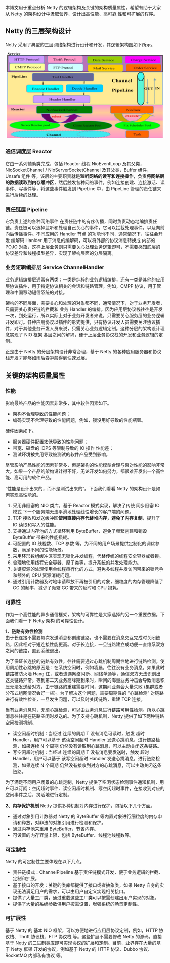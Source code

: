 本博文用于重点分析 Netty 的逻辑架构及关键的架构质量属性，希望有助于大家从 Netty 的架构设计中汲取营养，设计出高性能、高可靠
性和可扩展的程序。

## Netty 的三层架构设计

Netty 采用了典型的三层网络架构进行设计和开发，其逻辑架构图如下所示。

![avatar](../../../images/Netty/Netty逻辑架构图.png)

### 通信调度层 Reactor

它由一系列辅助类完成，包括 Reactor 线程 NioEventLoop 及其父类，NioSocketChannel / NioServerSocketChannel 及其父类，Buffer 组件，Unsafe 组件 等。该层的主要职责就是**监听网络的读写和连接操作**，负责**将网络层的数据读取到内存缓冲区**，然后触发各种网络事件，例如连接创建、连接激活、读事件、写事件等，将这些事件触发到 PipeLine 中，由 PipeLine 管理的责任链来进行后续的处理。

### 责任链层 Pipeline

它负责上述的各种网络事件 在责任链中的有序传播，同时负责动态地编排责任链。责任链可以选择监听和处理自己关心的事件，它可以拦截处理事件，以及向前向后传播事件。不同应用的 Handler 节点 的功能也不同，通常情况下，往往会开发 编解码 Hanlder 用于消息的编解码，可以将外部的协议消息转换成 内部的 POJO 对象，这样上层业务则只需要关心处理业务逻辑即可，不需要感知底层的协议差异和线程模型差异，实现了架构层面的分层隔离。

### 业务逻辑编排层 Service ChannelHandler

业务逻辑编排层通常有两类：一类是纯粹的业务逻辑编排，还有一类是其他的应用层协议插件，用于特定协议相关的会话和链路管理。例如，CMPP 协议，用于管理和中国移动短信系统的对接。

架构的不同层面，需要关心和处理的对象都不同，通常情况下，对于业务开发者，只需要关心责任链的拦截和 业务 Handler 的编排。因为应用层协议栈往往是开发一次，到处运行，所以实际上对于业务开发者来说，只需要关心服务层的业务逻辑开发即可。各种应用协议以插件的形式提供，只有协议开发人员需要关注协议插件，对于其他业务开发人员来说，只需关心业务逻辑定制。这种分层的架构设计理念实现了 NIO 框架 各层之间的解耦，便于上层业务协议栈的开发和业务逻辑的定制。

正是由于 Netty 的分层架构设计非常合理，基于 Netty 的各种应用服务器和协议栈开发才能够如雨后春笋般得到快速发展。

## 关键的架构质量属性

### 性能

影响最终产品的性能因素非常多，其中软件因素如下。

- 架构不合理导致的性能问题；
- 编码实现不合理导致的性能问题，例如，锁没用好导致的性能瓶颈。

硬件因素如下。

- 服务器硬件配置太低导致的性能问题；
- 带宽、磁盘的 IOPS 等限制导致的 IO 操作 性能差；
- 测试环境被共用导致被测试的软件产品受到影响。

尽管影响产品性能的因素非常多，但是架构的性能模型合理与否对性能的影响非常大。如果一个产品的架构设计得不好，无论开发如何努力，都很难开发出一个高性能、高可用的软件产品。

“性能是设计出来的，而不是测试出来的”。下面我们看看 Netty 的架构设计是如何实现高性能的。

1. 采用非阻塞的 NIO 类库，基于 Reactor 模式实现，解决了传统 同步阻塞 IO 模式 下一个服务端无法平滑地处理线性增长的客户端的问题。
2. TCP 接收和发送缓冲区**使用直接内存代替堆内存，避免了内存复制**，提升了 IO 读取和写入的性能。
3. 支持通过内存池的方式循环利用 ByteBuffer，避免了频繁创建和销毁 ByteBuffer 带来的性能损耗。
4. 可配置的 IO 线程数、TCP 参数 等，为不同的用户场景提供定制化的调优参数，满足不同的性能场景。
5. 采用环形数组缓冲区实现无锁化并发编程，代替传统的线程安全容器或者锁。
6. 合理地使用线程安全容器、原子类等，提升系统的并发处理能力。
7. 关键资源的处理使用单线程串行化的方式，避免多线程并发访问带来的锁竞争和额外的 CPU 资源消耗问题。
8. 通过引用计数器及时地申请释放不再被引用的对象，细粒度的内存管理降低了 GC 的频率，减少了频繁 GC 带来的延时和 CPU 损耗。

### 可靠性

作为一个高性能的异步通信框架，架构的可靠性是大家选择的另一个重要依据。下面我们看一下 Netty 架构 的可靠性设计。

**1、链路有效性检测**  
由于长连接不需要每次发送消息都创建链路，也不需要在消息交互完成时关闭链路，因此相对于短连接性能更高。对于长连接，一旦链路建立成功便一直维系双方之间的链路，直到系统退出。

为了保证长连接的链路有效性，往往需要通过心跳机制周期性地进行链路检测。使用周期性心跳的原因是：在系统空闲时，例如凌晨，往往没有业务消息。如果此时链路被防火墙 Hang 住，或者遭遇网络闪断、网络单通等，通信双方无法识别出这类链路异常。等到第二天业务高峰期到来时，瞬间的海量业务冲击会导致消息积压无法发送给对方，由于链路的重建需要时间，这期间业务会大量失败 (集群或者分布式组网情况会好一些)。为了解决这个问题，需要周期性的 “心跳检测” 对链路进行有效性检查，一旦发生问题，可以及时关闭链路，重建 TCP 连接。

当有业务消息时，无须心跳检测，可以由业务消息进行链路可用性检测。所以心跳消息往往是在链路空闲时发送的。为了支持心跳机制，Netty 提供了如下两种链路空闲检测机制。

- 读空闲超时机制：当经过 连续的周期 T 没有消息可读时，触发 超时 Handler，用户可以基于 该读空闲超时 Handler 发送心跳消息，进行链路检测，如果连续 N 个周期 仍然没有读取到心跳消息，可以主动关闭这条链路。
- 写空闲超时机制：当经过 连续的周期 T 没有消息要发送时，触发 超时 Handler，用户可以基于 该写空闲超时 Handler 发送心跳消息，进行链路检测，如果连续 N 个周期 仍然没有接收到对方的心跳消息，可以主动关闭这条链路。

为了满足不同用户场景的心跳定制，Netty 提供了空闲状态检测事件通知机制，用户可以订阅：空闲超时事件、读空闲超时机制、写空闲超时事件，在接收到对应的空闲事件之后，灵活地进行定制。

**2、内存保护机制**
Netty 提供多种机制对内存进行保护，包括以下几个方面。

- 通过对象引用计数器对 Netty 的 ByteBuffer 等内置对象进行细粒度的内存申请和释放，对非法的对象引用进行检测和保护。
- 通过内存池来重用 ByteBuffer，节省内存。
- 可设置的内存容量上限，包括 ByteBuffer、线程池线程数等。

### 可定制性

Netty 的可定制性主要体现在以下几点。

- 责任链模式：ChannelPipeline 基于责任链模式开发，便于业务逻辑的拦截、定制和扩展。
- 基于接口的开发：关键的类库都提供了接口或者抽象类，如果 Netty 自身的实现无法满足用户的需求，可以由用户自定义实现相关接口。
- 提供了大量工厂类，通过重载这些工厂类可以按需创建出用户实现的对象。
- 提供了大量的系统参数供用户按需设置，增强系统的场景定制性。

### 可扩展性

基于 Netty 的 基本 NIO 框架，可以方便地进行应用层协议定制，例如，HTTP 协议栈、Thrift 协议栈、FTP 协议栈 等。这些扩展不需要修改 Netty 的源码，直接基于 Netty 的二进制类库即可实现协议的扩展和定制。目前，业界存在大量的基于 Netty 框架 开发的协议，例如基于 Netty 的 HTTP 协议、Dubbo 协议、RocketMQ 内部私有协议 等。
